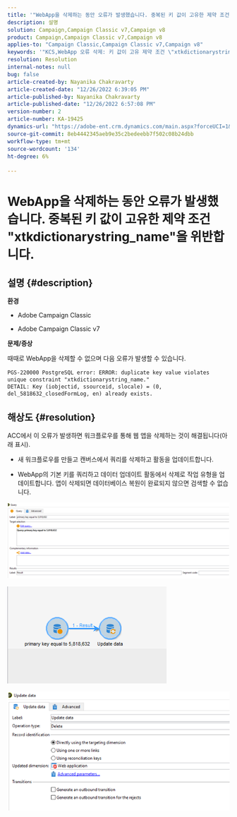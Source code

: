 ```yaml
---
title: '"WebApp을 삭제하는 동안 오류가 발생했습니다. 중복된 키 값이 고유한 제약 조건 \"xtkdictionarystring_name\"을(를) 위반합니다.'
description: 설명
solution: Campaign,Campaign Classic v7,Campaign v8
product: Campaign,Campaign Classic v7,Campaign v8
applies-to: "Campaign Classic,Campaign Classic v7,Campaign v8"
keywords: '"KCS,WebApp 오류 삭제: 키 값이 고유 제약 조건 \"xtkdictionarystring_name\""을(를) 위반합니다.'
resolution: Resolution
internal-notes: null
bug: false
article-created-by: Nayanika Chakravarty
article-created-date: "12/26/2022 6:39:05 PM"
article-published-by: Nayanika Chakravarty
article-published-date: "12/26/2022 6:57:08 PM"
version-number: 2
article-number: KA-19425
dynamics-url: "https://adobe-ent.crm.dynamics.com/main.aspx?forceUCI=1&pagetype=entityrecord&etn=knowledgearticle&id=0b256f8d-4c85-ed11-81ac-6045bd006b4b"
source-git-commit: 8eb4442345aeb9e35c2bedeebb7f502c08b24dbb
workflow-type: tm+mt
source-wordcount: '134'
ht-degree: 6%

---
```


# WebApp을 삭제하는 동안 오류가 발생했습니다. 중복된 키 값이 고유한 제약 조건 &quot;xtkdictionarystring_name&quot;을 위반합니다.

## 설명 {#description}


<b>환경</b>

- Adobe Campaign Classic

- Adobe Campaign Classic v7

<b>문제/증상</b>

때때로 WebApp을 삭제할 수 없으며 다음 오류가 발생할 수 있습니다.




```
PGS-220000 PostgreSQL error: ERROR: duplicate key value violates unique constraint "xtkdictionarystring_name."
DETAIL: Key (iobjectid, ssourceid, slocale) = (0, del_5818632_closedFormLog, en) already exists.
```





## 해상도 {#resolution}


ACC에서 이 오류가 발생하면 워크플로우를 통해 웹 앱을 삭제하는 것이 해결됩니다(아래 표시).

- 새 워크플로우를 만들고 캔버스에서 쿼리를 삭제하고 활동을 업데이트합니다.

- WebApp의 기본 키를 쿼리하고 데이터 업데이트 활동에서 삭제로 작업 유형을 업데이트합니다. 앱이 삭제되면 데이터베이스 복원이 완료되지 않으면 검색할 수 없습니다.

![](assets/5cd987f7-8acf-ec11-a7b5-0022480a8e40.png)

![](assets/bf56c710-8bcf-ec11-a7b5-0022480a8e40.png)



![](assets/da9b0818-8bcf-ec11-a7b5-0022480a8e40.png)
